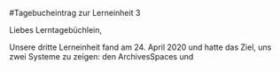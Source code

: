 #Tagebucheintrag zur Lerneinheit 3

Liebes Lerntagebüchlein, 

Unsere dritte Lerneinheit fand am 24. April 2020 und hatte das Ziel, uns zwei Systeme zu zeigen: den ArchivesSpaces und 

